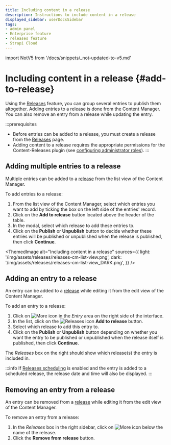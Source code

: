 ```yaml
---
title: Including content in a release
description: Instructions to include content in a release
displayed_sidebar: userDocsSidebar
tags:
- admin panel
- Enterprise feature
- releases feature
- Strapi Cloud
---
```


import NotV5 from '/docs/snippets/_not-updated-to-v5.md'

# Including content in a release  <EnterpriseBadge /> <CloudTeamBadge /> {#add-to-release}

Using the [Releases](/user-docs/releases/introduction) feature, you can group several entries to publish them altogether. Adding entries to a release is done from the Content Manager. You can also remove an entry from a release while updating the entry.

:::prerequisites
- Before entries can be added to a release, you must create a release from the [Releases](/user-docs/releases/creating-a-release) page.
- Adding content to a release requires the appropriate permissions for the Content-Releases plugin (see [configuring administrator roles](/user-docs/users-roles-permissions/configuring-administrator-roles#plugins-and-settings)).
:::

## Adding multiple entries to a release

Multiple entries can be added to a [release](/user-docs/releases/introduction) from the list view of the Content Manager.

To add entries to a release:

1. From the list view of the Content Manager, select which entries you want to add by ticking the box on the left side of the entries' record.
2. Click on the **Add to release** button located above the header of the table.
3. In the modal, select which release to add these entries to.
4. Click on the **Publish** or **Unpublish** button to decide whether these entries will be published or unpublished when the release is published, then click **Continue**.

<ThemedImage
  alt="Including content in a release"
  sources={{
    light: '/img/assets/releases/releases-cm-list-view.png',
    dark: '/img/assets/releases/releases-cm-list-view_DARK.png',
  }}
/>

## Adding an entry to a release

An entry can be added to a [release](/user-docs/releases/introduction) while editing it from the edit view of the Content Manager.

To add an entry to a release:

1. Click on ![More icon](/img/assets/icons/v5/More.svg) in the _Entry_ area on the right side of the interface.
2. In the list, click on the ![Releases icon](/img/assets/icons/v5/PaperPlane.svg) **Add to release** button.
2. Select which release to add this entry to.
3. Click on the **Publish** or **Unpublish** button depending on whether you want the entry to be published or unpublished when the release itself is published, then click **Continue**.

The *Releases* box on the right should show which release(s) the entry is included in.

:::info
If [Releases scheduling](/user-docs/releases/managing-a-release#scheduling-a-release) is enabled and the entry is added to a scheduled release, the release date and time will also be displayed.
:::

## Removing an entry from a release

An entry can be removed from a [release](/user-docs/releases/introduction) while editing it from the edit view of the Content Manager.

To remove an entry from a release:

1. In the *Releases* box in the right sidebar, click on ![More icon](/img/assets/icons/v5/More.svg) below the name of the release.
2. Click the **Remove from release** button.

<!-- TODO: re-add when implemented -->
<!-- :::tip
You can also remove multiple entries from a release directly from the release page (see [Managing a release](/user-docs/releases/managing-a-release)).
::: -->

<!-- TODO: add screenshot -->
